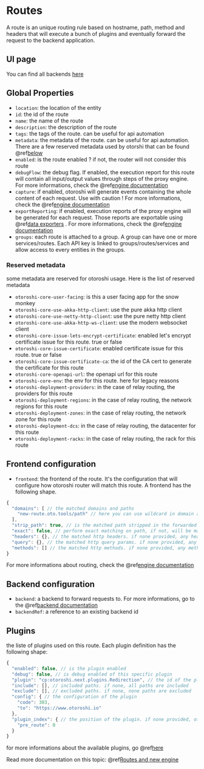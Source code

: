 # Routes

A route is an unique routing rule based on hostname, path, method and headers that will execute a bunch of plugins and eventually forward the request to the backend application.

## UI page

You can find all backends [here](http://otoroshi.oto.tools:8080/bo/dashboard/routes)

## Global Properties

* `location`: the location of the entity
* `id`: the id of the route
* `name`: the name of the route
* `description`: the description of the route
* `tags`: the tags of the route. can be useful for api automation
* `metadata`: the metadata of the route. can be useful for api automation. There are a few reserved metadata used by otorshi that can be found @ref[below](./routes.md#reserved-metadata)
* `enabled`: is the route enabled ? if not, the router will not consider this route
* `debugFlow`: the debug flag. If enabled, the execution report for this route will contain all input/output values through steps of the proxy engine. For more informations, check the @ref[engine documentation](../topics/engine.md#reporting)
* `capture`: if enabled, otoroshi will generate events containing the whole content of each request. Use with caution ! For more informations, check the @ref[engine documentation](../topics/engine.md#http-traffic-capture)
* `exportReporting`: if enabled, execution reports of the proxy engine will be generated for each request. Those reports are exportable using @ref[data exporters](./data-exporters.md) . For more informations, check the @ref[engine documentation](../topics/engine.md#reporting)
* `groups`: each route is attached to a group. A group can have one or more services/routes. Each API key is linked to groups/routes/services and allow access to every entities in the groups.

### Reserved metadata

some metadata are reserved for otoroshi usage. Here is the list of reserved metadata

* `otoroshi-core-user-facing`: is this a user facing app for the snow monkey
* `otoroshi-core-use-akka-http-client`: use the pure akka http client
* `otoroshi-core-use-netty-http-client`: use the pure netty http client
* `otoroshi-core-use-akka-http-ws-client`: use the modern websocket client
* `otoroshi-core-issue-lets-encrypt-certificate`: enabled let's encrypt certificate issue for this route. true or false
* `otoroshi-core-issue-certificate`: enabled certificate issue for this route. true or false
* `otoroshi-core-issue-certificate-ca`: the id of the CA cert to generate the certificate for this route
* `otoroshi-core-openapi-url`: the openapi url for this route
* `otoroshi-core-env`: the env for this route. here for legacy reasons
* `otoroshi-deployment-providers`: in the case of relay routing, the providers for this route
* `otoroshi-deployment-regions`: in the case of relay routing, the network regions for this route
* `otoroshi-deployment-zones`: in the case of relay routing, the network zone for this route 
* `otoroshi-deployment-dcs`: in the case of relay routing, the datacenter for this route 
* `otoroshi-deployment-racks`: in the case of relay routing, the  rack for this route 

## Frontend configuration

* `frontend`: the frontend of the route. It's the configuration that will configure how otoroshi router will match this route. A frontend has the following shape. 

```javascript
{
  "domains": [ // the matched domains and paths
    "new-route.oto.tools/path" // here you can use wildcard in domain and path, also you can use named path params
  ],
  "strip_path": true, // is the matched path stripped in the forwarded request
  "exact": false, // perform exact matching on path, if not, will be matched on /path*
  "headers": {}, // the matched http headers. if none provided, any header will be matched
  "query": {}, // the matched http query params. if none provided, any query params will be matched
  "methods": [] // the matched http methods. if none provided, any method will be matched
}
```

For more informations about routing, check the @ref[engine documentation](../topics/engine.md#routing)

## Backend configuration

* `backend`: a backend to forward requests to. For more informations, go to the @ref[backend documentation](./backends.md)
* `backendRef`: a reference to an existing backend id

## Plugins

the liste of plugins used on this route. Each plugin definition has the following shape:

```javascript
{
  "enabled": false, // is the plugin enabled
  "debug": false, // is debug enabled of this specific plugin
  "plugin": "cp:otoroshi.next.plugins.Redirection", // the id of the plugin
  "include": [], // included paths. if none, all paths are included
  "exclude": [], // excluded paths. if none, none paths are excluded
  "config": { // the configuration of the plugin
    "code": 303,
    "to": "https://www.otoroshi.io"
  },
  "plugin_index": { // the position of the plugin. if none provided, otoroshi will use the order in the plugin array
    "pre_route": 0
  }
}
```

for more informations about the available plugins, go @ref[here](../plugins/built-in-plugins.md)

Read more documentation on this topic: @ref[Routes and new engine](../topics/engine.md)
